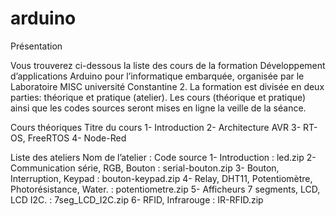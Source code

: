 # arduino
Présentation

Vous trouverez ci-dessous la liste des cours de la formation Développement d’applications Arduino pour l’informatique embarquée, organisée par le Laboratoire MISC université Constantine 2.
La formation est divisée en deux parties: théorique et pratique (atelier). Les cours (théorique et pratique) ainsi que les codes sources seront mises en ligne la veille de la séance.

 
Cours théoriques
Titre du cours
1- Introduction
2- Architecture AVR
3- RT-OS, FreeRTOS
4- Node-Red

 
Liste des ateliers
Nom de l’atelier :	Code source
1- Introduction 	: led.zip
2- Communication série, RGB, Bouton :	serial-bouton.zip
3- Bouton, Interruption, Keypad :	bouton-keypad.zip
4- Relay, DHT11, Potentiomètre, Photorésistance, Water. :	potentiometre.zip
5- Afficheurs 7 segments, LCD, LCD I2C. :	7seg_LCD_I2C.zip
6- RFID, Infrarouge :	IR-RFID.zip

